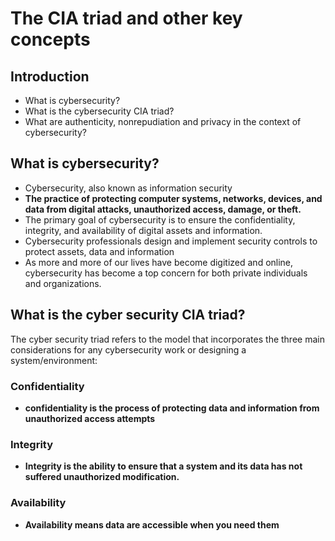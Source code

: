 # The CIA triad and other key concepts

## Introduction
- What is cybersecurity?
- What is the cybersecurity CIA triad?
- What are authenticity, nonrepudiation and privacy in the context of cybersecurity?


## What is cybersecurity?
   - Cybersecurity, also known as information security
   - **The practice of protecting computer systems, networks, devices, and data from digital attacks, unauthorized access, damage, or theft.**
   - The primary goal of cybersecurity is to ensure the confidentiality, integrity, and availability of digital assets and information.
   - Cybersecurity professionals design and implement security controls to protect assets, data and information
   - As more and more of our lives have become digitized and online, cybersecurity has become a top concern for both private individuals and organizations.

## What is the cyber security CIA triad?
  The cyber security triad refers to the model that incorporates the three main considerations for any cybersecurity work or designing a system/environment:

### Confidentiality
   - **confidentiality is the process of protecting data and information from unauthorized access attempts**

### Integrity
   - **Integrity is the ability to ensure that a system and its data has not suffered unauthorized modification.**

### Availability
   - **Availability means data are accessible when you need them**












   
